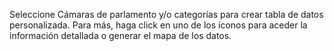 Seleccione Cámaras de parlamento y/o categorías para crear tabla de datos personalizada. Para más, haga click en uno de los íconos para aceder la información detallada o generar el mapa de los datos.
